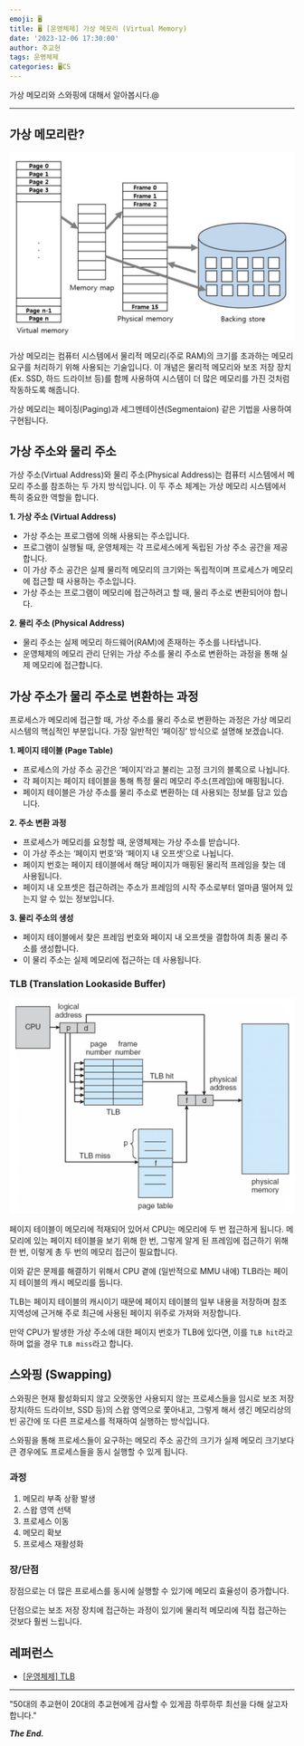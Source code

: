```yaml
---
emoji: 🖥️
title: 🖥️ [운영체제] 가상 메모리 (Virtual Memory)
date: '2023-12-06 17:30:00'
author: 추교현
tags: 운영체제
categories: 🖥️CS
---
```


가상 메모리와 스와핑에 대해서 알아봅시다.@

---

## 가상 메모리란?

![cs-os-12-1.png](cs-os-12-1.png)

가상 메모리는 컴퓨터 시스템에서 물리적 메모리(주로 RAM)의 크기를 초과하는 메모리 요구를 처리하기 위해 사용되는 기술입니다. 이 개념은 물리적 메모리와 보조 저장 장치(Ex. SSD, 하드 드라이브 등)를 함께 사용하여 시스템이 더 많은 메모리를 가진 것처럼 작동하도록 해줍니다.

가상 메모리는 페이징(Paging)과 세그멘테이션(Segmentaion) 같은 기법을 사용하여 구현됩니다.

## 가상 주소와 물리 주소

가상 주소(Virtual Address)와 물리 주소(Physical Address)는 컴퓨터 시스템에서 메모리 주소를 참조하는 두 가지 방식입니다. 이 두 주소 체계는 가상 메모리 시스템에서 특히 중요한 역할을 합니다.

**1. 가상 주소 (Virtual Address)**

- 가상 주소는 프로그램에 의해 사용되는 주소입니다.
- 프로그램이 실행될 때, 운영체제는 각 프로세스에게 독립된 가상 주소 공간을 제공합니다.
- 이 가상 주소 공간은 실제 물리적 메모리의 크기와는 독립적이며 프로세스가 메모리에 접근할 때 사용하는 주소입니다.
- 가상 주소는 프로그램이 메모리에 접근하려고 할 때, 물리 주소로 변환되어야 합니다.

**2. 물리 주소 (Physical Address)**

- 물리 주소는 실제 메모리 하드웨어(RAM)에 존재하는 주소를 나타냅니다.
- 운영체제의 메모리 관리 단위는 가상 주소를 물리 주소로 변환하는 과정을 통해 실제 메모리에 접근합니다.

## 가상 주소가 물리 주소로 변환하는 과정

프로세스가 메모리에 접근할 때, 가상 주소를 물리 주소로 변환하는 과정은 가상 메모리 시스템의 핵심적인 부분입니다. 가장 일반적인 ‘페이징’ 방식으로 설명해 보겠습니다.

**1. 페이지 테이블 (Page Table)**

- 프로세스의 가상 주소 공간은 ‘페이지’라고 불리는 고정 크기의 블록으로 나뉩니다.
- 각 페이지는 페이지 테이블을 통해 특정 물리 메모리 주소(프레임)에 매핑됩니다.
- 페이지 테이블은 가상 주소를 물리 주소로 변환하는 데 사용되는 정보를 담고 있습니다.

**2. 주소 변환 과정**

- 프로세스가 메모리를 요청할 때, 운영체제는 가상 주소를 받습니다.
- 이 가상 주소는 ‘페이지 번호’와 ‘페이지 내 오프셋’으로 나뉩니다.
- 페이지 번호는 페이지 테이블에서 해당 페이지가 매핑된 물리적 프레임을 찾는 데 사용됩니다.
- 페이지 내 오프셋은 접근하려는 주소가 프레임의 시작 주소로부터 얼마큼 떨어져 있는지 알 수 있는 정보입니다.

**3. 물리 주소의 생성**

- 페이지 테이블에서 찾은 프레임 번호와 페이지 내 오프셋을 결합하여 최종 물리 주소를 생성합니다.
- 이 물리 주소는 실제 메모리에 접근하는 데 사용됩니다.

### TLB (Translation Lookaside Buffer)

![cs-os-12-2.png](cs-os-12-2.png)

페이지 테이블이 메모리에 적재되어 있어서 CPU는 메모리에 두 번 접근하게 됩니다. 메모리에 있는 페이지 테이블을 보기 위해 한 번, 그렇게 알게 된 프레임에 접근하기 위해 한 번, 이렇게 총 두 번의 메모리 접근이 필요합니다.

이와 같은 문제를 해결하기 위해서 CPU 곁에 (일반적으로 MMU 내에) TLB라는 페이지 테이블의 캐시 메모리를 둡니다.

TLB는 페이지 테이블의 캐시이기 때문에 페이지 테이블의 일부 내용을 저장하며 참조 지역성에 근거해 주로 최근에 사용된 페이지 위주로 가져와 저장합니다.

만약 CPU가 발생한 가상 주소에 대한 페이지 번호가 TLB에 있다면, 이를 `TLB hit`라고 하며 없을 경우 `TLB miss`라고 합니다.

## 스와핑 (Swapping)

스와핑은 현재 활성화되지 않고 오랫동안 사용되지 않는 프로세스들을 임시로 보조 저장 장치(하드 드라이브, SSD 등)의 스왑 영역으로 쫓아내고, 그렇게 해서 생긴 메모리상의 빈 공간에 또 다른 프로세스를 적재하여 실행하는 방식입니다.

스와핑을 통해 프로세스들이 요구하는 메모리 주소 공간의 크기가 실제 메모리 크기보다 큰 경우에도 프로세스들을 동시 실행할 수 있게 됩니다.

### 과정

1. 메모리 부족 상황 발생
2. 스왑 영역 선택
3. 프로세스 이동
4. 메모리 확보
5. 프로세스 재활성화

### 장/단점

장점으로는 더 많은 프로세스를 동시에 실행할 수 있기에 메모리 효율성이 증가합니다.

단점으로는 보조 저장 장치에 접근하는 과정이 있기에 물리적 메모리에 직접 접근하는 것보다 훨씬 느립니다.

## 레퍼런스

- [[운영체제] TLB](https://velog.io/@becooq81/%EC%9A%B4%EC%98%81%EC%B2%B4%EC%A0%9C-TLB)

---

"50대의 추교현이 20대의 추교현에게 감사할 수 있게끔 하루하루 최선을 다해 살고자 합니다."

**_The End._**
